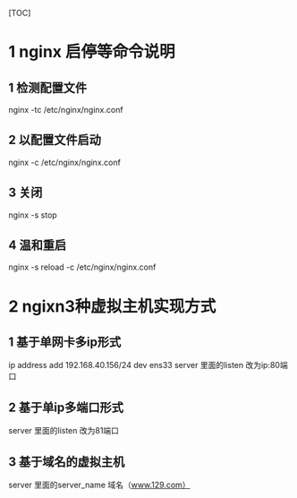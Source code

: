[TOC]

# 1 nginx 启停等命令说明

## 1 检测配置文件

nginx -tc /etc/nginx/nginx.conf

## 2 以配置文件启动

nginx -c /etc/nginx/nginx.conf

## 3 关闭

nginx -s stop

## 4 温和重启

nginx -s reload  -c /etc/nginx/nginx.conf

# 2 ngixn3种虚拟主机实现方式

## 1 基于单网卡多ip形式

ip address add 192.168.40.156/24  dev ens33
server 里面的listen 改为ip:80端口

## 2 基于单ip多端口形式

server 里面的listen 改为81端口

## 3 基于域名的虚拟主机

server 里面的server_name 域名（www.129.com）



